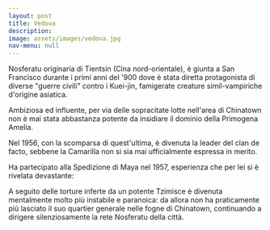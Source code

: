 ```yaml
---
layout: post
title: Vedova
description:
image: assets/images/vedova.jpg
nav-menu: null
---
```


Nosferatu originaria di Tientsin (Cina nord-orientale), è giunta a San Francisco durante i primi anni del '900 dove è stata diretta protagonista di diverse "guerre civili" contro i Kuei-jin, famigerate creature simil-vampiriche d'origine asiatica.

Ambiziosa ed influente, per via delle sopracitate lotte nell'area di Chinatown non è mai stata abbastanza potente da insidiare il dominio della Primogena Amelia.

Nel 1956, con la scomparsa di quest'ultima, è divenuta la leader del clan de facto, sebbene la Camarilla non si sia mai ufficialmente espressa in merito.

Ha partecipato alla Spedizione di Maya nel 1957, esperienza che per lei si è rivelata devastante: 

A seguito delle torture inferte da un potente Tzimisce è divenuta mentalmente molto più instabile e paranoica: da allora non ha praticamente più lasciato il suo quartier generale nelle fogne di Chinatown, continuando a dirigere silenziosamente la rete Nosferatu della città.